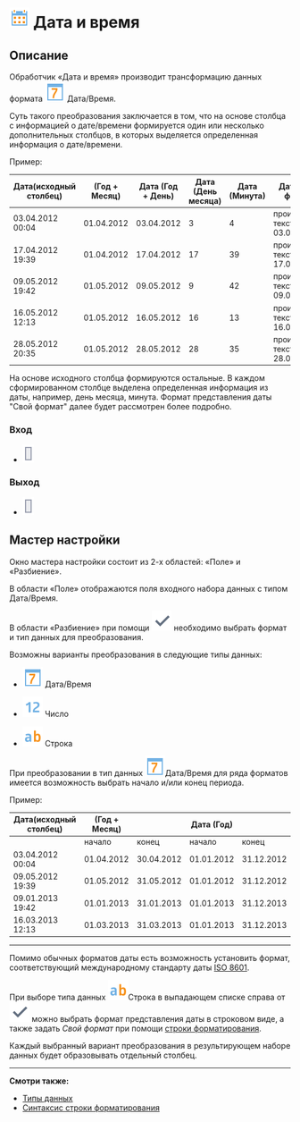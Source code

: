 # ![](../../media/app/icons/component-18/component-default-08.svg) Дата и время

## Описание

Обработчик «Дата и время» производит трансформацию данных формата ![](../../media/app/icons/datatype-18/datatype-default-05.svg) Дата/Время.

Суть такого преобразования заключается в том, что на основе столбца с информацией о дате/времени формируется один или несколько дополнительных столбцов, в которых выделяется определенная информация о дате/времени.

Пример:

 | Дата(исходный столбец) | (Год + Месяц) | Дата (Год + День) | Дата (День месяца) | Дата (Минута) | Дата (Свой формат) |
 | --------- | --------- | --------- | --------- | --------- | --------- |
 | 03.04.2012 00:04 | 01.04.2012 | 03.04.2012 | 3 | 4 | произвольный текст - 03.04.12 |
 | 17.04.2012 19:39 | 01.04.2012 | 17.04.2012 | 17 | 39 | произвольный текст - 17.04.12 |
 | 09.05.2012 19:42 | 01.05.2012 | 09.05.2012 | 9 | 42 | произвольный текст - 09.05.12 |
 | 16.05.2012 12:13 | 01.05.2012 | 16.05.2012 | 16 | 13 | произвольный текст - 16.05.12 |
 | 28.05.2012 20:35 | 01.05.2012 | 28.05.2012 | 28 | 35 | произвольный текст - 28.05.12 |

На основе исходного столбца формируются остальные. В каждом сформированном столбце выделена определенная информация из даты, например, день месяца, минута. Формат представления даты "Свой формат" далее будет рассмотрен более подробно.

### Вход

* ![](../../media/app/icons/ports/output-table-inactive.svg)

### Выход

* ![](../../media/app/icons/ports/output-table-inactive.svg)

## Мастер настройки

Окно мастера настройки состоит из 2-х областей: «Поле» и «Разбиение».

В области «Поле» отображаются поля  входного набора данных с типом Дата/Время.

В области «Разбиение» при помощи ![](../../media/app/icons/toolbar-18/toolbar-18-102.svg) необходимо выбрать формат и тип данных для преобразования.

Возможны варианты преобразования в следующие типы данных:

* ![](../../media/app/icons/datatype-18/datatype-default-05.svg) Дата/Время

* ![](../../media/app/icons/datatype-18/datatype-default-02.svg) Число

* ![](../../media/app/icons/datatype-18/datatype-default-01.svg) Строка

При преобразовании в тип данных ![](../../media/app/icons/datatype-18/datatype-default-05.svg)Дата/Время для ряда форматов имеется возможность выбрать начало и/или конец периода.

Пример:

| Дата(исходный столбец) | (Год + Месяц) | | Дата (Год) | |
| --------- | --------- | --------- |--------- | --------- |
| | начало | конец | начало | конец |
| 03.04.2012 00:04 | 01.04.2012 | 30.04.2012 | 01.01.2012 | 31.12.2012 |
| 09.05.2012 19:39 | 01.05.2012 | 31.05.2012 | 01.01.2012 | 31.12.2012 |
| 09.01.2013 19:42 | 01.01.2013 | 31.01.2013 | 01.01.2013 | 31.12.2013 |
| 16.03.2013 12:13 | 01.03.2013 | 31.03.2013 | 01.01.2013 | 31.12.2013 |

------

Помимо обычных форматов даты есть возможность установить формат, соответствующий международному стандарту даты [ISO 8601](https://ru.wikipedia.org/wiki/ISO-8601).

При выборе типа данных ![](../../media/app/icons/datatype-18/datatype-default-01.svg)Строка в выпадающем списке справа от ![](../../media/app/icons/toolbar-18/toolbar-18-102.svg) можно выбрать формат представления даты в строковом виде, а также задать *Свой формат* при помощи [строки форматирования](./trans-datatime/syntax.md).

Каждый выбранный вариант преобразования в результирующем наборе данных будет образовывать отдельный столбец.

------

**Смотри также:**

* [Типы данных](../../data/datatype.md)
* [Синтаксис строки форматирования](../../processors/transformation/trans-datatime/syntax.md)
